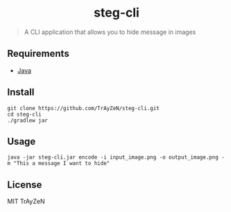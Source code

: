 <h1 align="center">
    steg-cli
</h1>

> A CLI application that allows you to hide message in images

## Requirements
- [Java](https://www.java.com/download/)

## Install
```
git clone https://github.com/TrAyZeN/steg-cli.git
cd steg-cli
./gradlew jar
```

## Usage
```
java -jar steg-cli.jar encode -i input_image.png -o output_image.png -m "This a message I want to hide"
```

## License
MIT TrAyZeN
